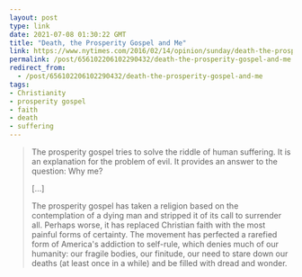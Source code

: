 ```yaml
---
layout: post
type: link
date: 2021-07-08 01:30:22 GMT
title: "Death, the Prosperity Gospel and Me"
link: https://www.nytimes.com/2016/02/14/opinion/sunday/death-the-prosperity-gospel-and-me.html
permalink: /post/656102206102290432/death-the-prosperity-gospel-and-me
redirect_from: 
  - /post/656102206102290432/death-the-prosperity-gospel-and-me
tags:
- Christianity
- prosperity gospel
- faith
- death
- suffering
---
```

<blockquote>
<p>
The prosperity gospel tries to solve the riddle of human suffering. It is an explanation for the problem of evil. It provides an answer to the question: Why me?</p>
<p>[...]</p>
<p>The prosperity gospel has taken a religion based on the contemplation of a dying man and stripped it of its call to surrender all. Perhaps worse, it has replaced Christian faith with the most painful forms of certainty. The movement has perfected a rarefied form of America's addiction to self-rule, which denies much of our humanity: our fragile bodies, our finitude, our need to stare down our deaths (at least once in a while) and be filled with dread and wonder.</p></blockquote>